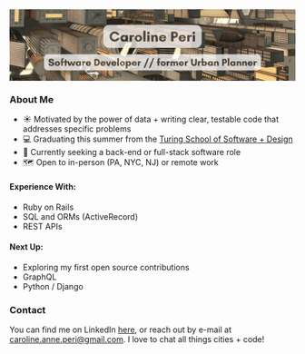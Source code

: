 <a href="url">
   <img src="banner_with_text.png" align="center" >
</a>

### About Me
- ☀️ Motivated by the power of data + writing clear, testable code that addresses specific problems
- 💻 Graduating this summer from the [Turing School of Software + Design](https://turing.edu/programs)
- 💼 Currently seeking a back-end or full-stack software role
- 🗺️ Open to in-person (PA, NYC, NJ) or remote work

#### Experience With:
- Ruby on Rails
- SQL and ORMs (ActiveRecord)
- REST APIs

#### Next Up:
- Exploring my first open source contributions
- GraphQL
- Python / Django

### Contact 
You can find me on LinkedIn [here](https://www.linkedin.com/in/carolineperi/), or reach out by e-mail at caroline.anne.peri@gmail.com. I love to chat all things cities + code!
